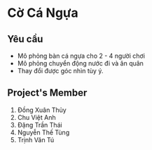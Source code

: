 Cờ Cá Ngựa
==========

Yêu cầu
-------

* Mô phỏng bàn cá ngựa cho 2 - 4 người chơi
* Mô phỏng chuyển động nước đi và ăn quân
* Thay đổi được góc nhìn tùy ý.

Project's Member
--------------
1. Đồng Xuân Thủy
2. Chu Việt Anh
3. Đặng Trần Thái
4. Nguyễn Thế Tùng
5. Trịnh Văn Tú